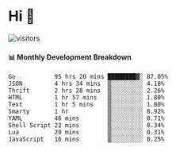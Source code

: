 # Hi 👋
 
![visitors](https://visitor-badge.glitch.me/badge?page_id=sorcererxw.sorcererx)

#### 📊 Monthly Development Breakdown

<!--START_SECTION:waka-->
```text
Go           95 hrs 20 mins ████████▓░ 87.05%
JSON         4 hrs 34 mins  ▒░░░░░░░░░ 4.18%
Thrift       2 hrs 28 mins  ▒░░░░░░░░░ 2.26%
HTML         1 hr 57 mins   ▒░░░░░░░░░ 1.80%
Text         1 hr 5 mins    ▒░░░░░░░░░ 1.00%
Smarty       1 hr           ▒░░░░░░░░░ 0.92%
YAML         46 mins        ▒░░░░░░░░░ 0.71%
Shell Script 22 mins        ▒░░░░░░░░░ 0.34%
Lua          20 mins        ▒░░░░░░░░░ 0.31%
JavaScript   16 mins        ▒░░░░░░░░░ 0.25%
```
<!--END_SECTION:waka-->

